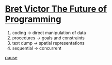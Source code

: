 # [Bret Victor The Future of Programming](https://www.youtube.com/watch?v=8pTEmbeENF4)

1. coding -> direct manipulation of data
2. procedures -> goals and constraints
3. text dump -> spatial representations
4. sequential -> concurrent

[pause](https://youtu.be/8pTEmbeENF4?t=17m43s)
